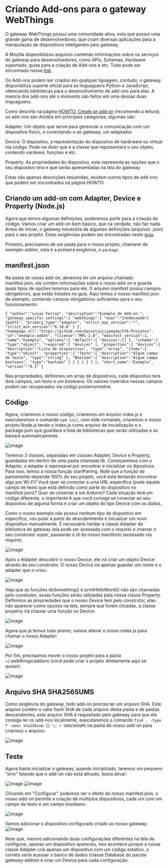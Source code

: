 # Criando Add-ons para o gateway WebThings

O gateway WebThings possui uma comunidade ativa, esta que possui uma grande gama de desenvolvedores, que criam diversas aplicações para a manipulação de dispositivos inteligentes pelo gateway.

A Mozilla disponibilizou arquivos contendo informações sobre os serviços do gateway para desenvolvedores, como APIs, Schemas, Hardware suportado, guias para a criação de Add-ons e etc. Tudo pode ser encontrado nesse [link](https://github.com/WebThingsIO/wiki/wiki).

Os Add-ons podem ser criados em qualquer liguagem, contudo, o gateway disponibiliza suporte oficial para as linguaguens Python e JavaScript, oferecendo bibliotecas para o desenvolvimento de add-ons para elas. A maioria dos add-ons até o momento são feitos em uma dessas duas linguaguens.

Como descrito na página [HOWTO: Create an add on](https://github.com/WebThingsIO/wiki/wiki/HOWTO%3A-Create-an-add-on) (recomendo a leitura), os add-ons são dividos em principais categorias, algumas são:

Adapter: Um objeto que serve para gerenciar a comunicação com um dispositivo fisico, o conectando-o ao gateway, um adaptador.

Device: O dispostivo, a representação do dispostivo de hardrware ou virtual via código. Pode-se dizer que é a classe que representará o seu objeto, contendo variáveis, funções e etc.

Property: As propriedades do dispostivo, esta representa as opções que o seu dispostivo terá e que serão apresentadas na tela do gateway.

Estas são apenas descrições resumidas, existem outros tipos de add-ons que podem ser encontrados na página HOWTO.

## Criando um add-on com Adapter, Device e Property (Node.js)

Agora que temos algumas definições, poderemos partir para a criação do código. Vamos criar um add-on bem básico, que na verdade, não faz nada. Antes de iniciar, o gateway necessita de algumas definições (arquivos .json) para o seu projeto. Estas exigências podem ser encontradas neste [guia](https://github.com/WebThingsIO/addon-list/blob/master/manifest.md).

Primeiro, precisamos de um pasta para o nosso projeto, chamarei de exemplo-addon, esta é a primeira exigência, o `package`.

## manifest.json
Na pasta do nosso add-on, devemos ter um arquivo chamado manifest.json, ele contém informações sobre o nosso add-on e guarda quais tipos de opções teremos para ele. O arquivo manifest possui campos obrigatórios, que estão listados no guia.
Aqui temos o nosso manifest.json de exemplo, contendo campos obrigatórios suficientes para o seu funcionamento:

`{
   "author":"Lucas Ferraz",
   "description":"Exemplo de Add-on.",
   "gateway_specific_settings":{
      "webthings":{
         "exec":"{nodeLoader} {path}",
         "primary_type":"adapter",
         "strict_max_version":"*",
         "strict_min_version":"0.10.0"
      }
   },
   "homepage_url":"https://github.com/danielyujiyamada/CFA-Projetos",
   "id":"exemplo-addon",
   "license":"MPL-2.0",
   "manifest_version":1,
   "name":"Exemplo",
   "options":{
      "default":{
         "devices":[]
      },
      "schema":{
         "type":"object",
         "required":[
            "devices"
         ],
         "properties":{
            "devices":{
               "description":"Lista de dispostivos",
               "type":"array",
               "items":{
                  "type":"object",
                  "properties":{
                     "Texto":{
                        "description":"Algum campo de texto",
                        "type":"string"
                     },
                     "Boolean":{
                        "description":"Algum campo booleano",
                        "type":"boolean"
                     }
                  }
               }
            }
         }
      }
   },
   "short_name":"Exemplo",
   "version":"0.1"
}`

Nas propriedades, definimos um array de dispostivos, cada dispostivo terá dois campos, um texto e um booleano. Os valores inseridos nesses campos podem ser recuperados via código posteriormetne.

## Código

Agora, criaremos o nosso código, criaremos um arquivo index.js e executaremos o comando `npm init`, com este comando, criaremos o nosso projeto Node.js tendo o index.js como arquivo de inicialização e o package.json que guardará a lista de bibliotecas que serão utilizadas e as baixará automaticamente.

![image](https://user-images.githubusercontent.com/56172744/150714088-0c4518da-bb52-4063-9131-7e99dc29ce4e.png)

Teremos 3 classes, separadas em classes Adapter, Device e Property, guardadas em dentro de uma pasta chamada lib. Começaremos com o Adapter, o adapter é reponsável por encontrar e inicializar os dipostivos. Para isso, temos a nossa função startPairing. Note que a função de pareamento depende 100% do seu projeto, você está tentando encontrar algo por Wi-Fi? Você quer se conectar a uma URL especifica (pode aquele campo de texto que está definido como parte do dispositivo no manifest.json)? Quer se conectar a um Arduino? Cada situação terá um código diferente, o importante é que você consiga se conectar ao seu dispostivo de alguma forma e criar um objeto do tipo Device com os dados.

Como o nosso exemplo não possui nenhum tipo de dispostivo em especifico, vou pular a parte do descobrimento e inicializar um novo dispositivo manualmente. É necessário herdar a classe Adapter da biblioteca do gateway (ela pode ser acessada com o require) e chamar o seu construtor super, passando o id do nosso manifesto (acessado via require).

![image](https://user-images.githubusercontent.com/56172744/150715008-f074292a-02d5-4074-9d28-da083e4ab7bf.png)

Após o Adapter descobrir o nosso Device, ele irá criar um objeto Device através do seu construtor. O nosso Device irá apenas guardar um nome e o adapter que o criou:

![image](https://user-images.githubusercontent.com/56172744/150716652-fb9bf448-a54c-4f63-b4b8-8a6d437869e6.png)

Veja que as funções doSomething() e printHelloWorld() não são chamadas pelo construtor, essas funções serão utilizadas pela nossa classe Property. Definimos as propriedades que o nosso Device tem pelo construtor, elas irão aparecer como opções na tela, sempre que forem clicadas, a classe property irá chamar uma função no Device:

![image](https://user-images.githubusercontent.com/56172744/150884490-50e6caaa-ce3d-441a-8a9f-3f4991d6d708.png)

Agora que já temos tudo pronto, vamos alterar o nosso index.js para chamar o nosso Adapter:

![image](https://user-images.githubusercontent.com/56172744/150716853-3f2f21bb-5eeb-42ec-b5ee-cd86f70748cc.png)

Por fim, precisamos mover o nosso projeto para a pasta ~/.webthings/addons (você pode criar o projeto diretamente aqui se quiser):

![image](https://user-images.githubusercontent.com/56172744/150718201-71393cd1-6d06-44f9-b21b-83489d753d39.png)

## Arquivo SHA SHA256SUMS

Como exigência do gateway, todo add-on precisa ter um arquivo SHA. Este arquivo contém o valor hash SHA de cada arquivo desta pasta e de pastas descendentes, este arquivo SHA é requisitado pelo gateway para que ele consiga ler os add-nos localmente, executaremos o comando `find . -type f -exec sha256sum {} \; > SHA256SUMS` na pasta do nosso add-on para criarmos o arquivo:

![image](https://user-images.githubusercontent.com/56172744/150718288-893a45a7-bdbc-46ee-a511-2c08e9545c10.png)

## Teste

Agora basta inicializar o gateway, quando inicializado, teremos um pequeno "erro" falando que o add-on não está ativado, basta ativar:

![image](https://user-images.githubusercontent.com/56172744/150719044-a1865a46-ff0a-4bdb-b48e-2c8ed42e2853.png)
![image](https://user-images.githubusercontent.com/56172744/150719084-d3d684f1-dfa5-4e35-bc6d-9cddb106a1a8.png)

Clicando em "Configurar" podemos ver o efeito do nosso manifest.json, o nosso add-on permite a criação de múltiplos dispositivos, cada um com um campo de texto e um campo booleano:

![image](https://user-images.githubusercontent.com/56172744/150882079-20109611-8336-462c-9cb9-93719c68cbe7.png)

Vamos adicionar o dispositivo configurado criado ao nosso gateway:
![image](https://user-images.githubusercontent.com/56172744/150882259-72b507f0-e420-4f42-91b6-5cf3bf9f0783.png)

Note que, mesmo adicionando duas configurações diferentes na tela de configurar, apenas um dispositivo apareceu, isso acontece porque a nossa classe Adapter cria apenas um dispositivo com um código estatico, o correto seria acessar o banco de dados (classe Database do pacote gateway-addon) e criar um Device para cada configuração.


